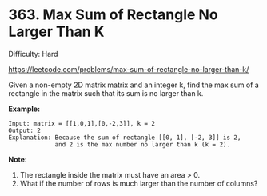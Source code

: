 # 363. Max Sum of Rectangle No Larger Than K

Difficulty: Hard

https://leetcode.com/problems/max-sum-of-rectangle-no-larger-than-k/

Given a non-empty 2D matrix matrix and an integer k, find the max sum of a rectangle in the matrix such that its sum is no larger than k.

**Example:**
```
Input: matrix = [[1,0,1],[0,-2,3]], k = 2
Output: 2 
Explanation: Because the sum of rectangle [[0, 1], [-2, 3]] is 2,
             and 2 is the max number no larger than k (k = 2).
```

**Note:**
1. The rectangle inside the matrix must have an area > 0.
2. What if the number of rows is much larger than the number of columns?
